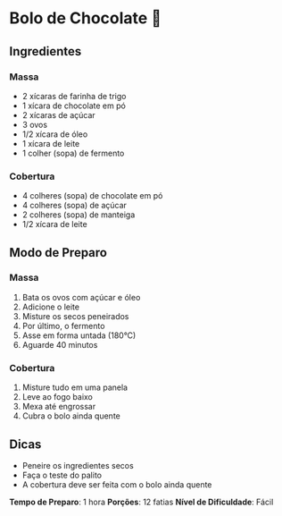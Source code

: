 # Bolo de Chocolate 🎂

## Ingredientes
### Massa
- 2 xícaras de farinha de trigo
- 1 xícara de chocolate em pó
- 2 xícaras de açúcar
- 3 ovos
- 1/2 xícara de óleo
- 1 xícara de leite
- 1 colher (sopa) de fermento

### Cobertura
- 4 colheres (sopa) de chocolate em pó
- 4 colheres (sopa) de açúcar
- 2 colheres (sopa) de manteiga
- 1/2 xícara de leite

## Modo de Preparo
### Massa
1. Bata os ovos com açúcar e óleo
2. Adicione o leite
3. Misture os secos peneirados
4. Por último, o fermento
5. Asse em forma untada (180°C)
6. Aguarde 40 minutos

### Cobertura
1. Misture tudo em uma panela
2. Leve ao fogo baixo
3. Mexa até engrossar
4. Cubra o bolo ainda quente

## Dicas
- Peneire os ingredientes secos
- Faça o teste do palito
- A cobertura deve ser feita com o bolo ainda quente

**Tempo de Preparo**: 1 hora
**Porções**: 12 fatias
**Nível de Dificuldade**: Fácil 